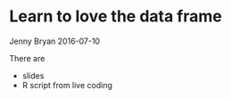 Learn to love the data frame
================
Jenny Bryan
2016-07-10

There are

-   slides
-   R script from live coding
